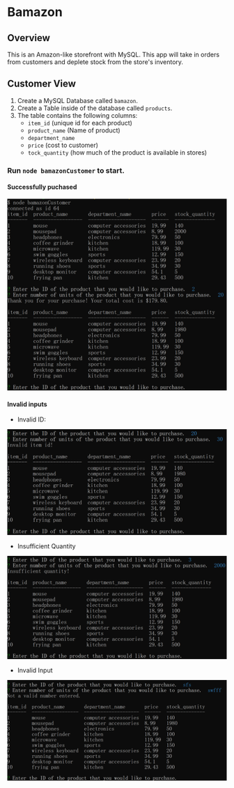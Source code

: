 # Bamazon

## Overview
This is an Amazon-like storefront with MySQL. This app will take in orders from customers and deplete stock from the store's inventory.

## Customer View

1. Create a MySQL Database called `bamazon`.
1. Create a Table inside of the database called `products`.
1. The table contains the following columns:
    * `item_id` (unique id for each product)
    * `product_name` (Name of product)
    * `department_name`
    * `price` (cost to customer)
    * `tock_quantity` (how much of the product is available in stores)

### Run `node bamazonCustomer` to start.

#### Successfully puchased

![Image of successfully puchased](./images/bamazonCustomer1.png)

#### Invalid inputs

* Invalid ID:

![Image of invalid id](./images/invalidID.png)

* Insufficient Quantity

![Image of insufficient quantity](./images/insufficientQuantity.png)

* Invalid Input

![Image of invalid input](./images/invalidInput.png)

